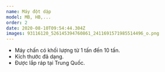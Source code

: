 ```yaml
---
name: Máy đột dập
model: MB, HB,...
order: 2
date: 2020-08-10T09:54:44.304Z
images: 93116120_526145394760861_2411691571985514496_o.png
---
```

* Máy chấn có khối lượng từ 1 tấn đến 10 tấn.
* Kích thước đã dạng.
* Được lắp ráp tại Trung Quốc.